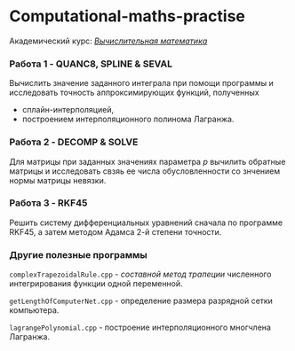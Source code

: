 # Computational-maths-practise
Академический курс: [*Вычислительная математика*](https://github.com/Yang-Pi/Computational-maths-book/tree/master/computational-maths/pdf)

### Работа 1 - QUANC8, SPLINE & SEVAL
Вычислить значение заданного интеграла при помощи программы и исследовать точность аппроксимирующих функций, полученных
  - сплайн-интерполяцией,
  - построением интерполяционного полинома Лагранжа.
  
 ### Работа 2 - DECOMP & SOLVE
Для матрицы при заданных значениях параметра *p* вычилить обратные матрицы и исследовать свзяь ее числа обусловленности со знчением нормы матрицы невязки.

### Работа 3 - RKF45
Решить систему дифференциальных уравнений сначала по программе RKF45, а затем методом Адамса 2-й степени точности.

### Другие полезные программы
`complexTrapezoidalRule.cpp` - *составной метод трапеции* численного интегрирования функции одной переменной.

`getLengthOfComputerNet.cpp` - определение размера разрядной сетки компьютера.

`lagrangePolynomial.cpp` - построение интерполяционного многчлена Лагранжа.

